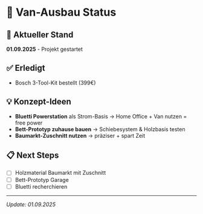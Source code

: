 # 📅 Van-Ausbau Status

## 🎯 Aktueller Stand
**01.09.2025** - Projekt gestartet

## ✅ Erledigt
- Bosch 3-Tool-Kit bestellt (399€)

## 💡 Konzept-Ideen
- **Bluetti Powerstation** als Strom-Basis → Home Office + Van nutzen = free power
- **Bett-Prototyp zuhause bauen** → Schiebesystem & Holzbasis testen
- **Baumarkt-Zuschnitt nutzen** → präziser + spart Zeit

## 📋 Next Steps
- [ ] Holzmaterial Baumarkt mit Zuschnitt
- [ ] Bett-Prototyp Garage
- [ ] Bluetti recherchieren

---
*Update: 01.09.2025*